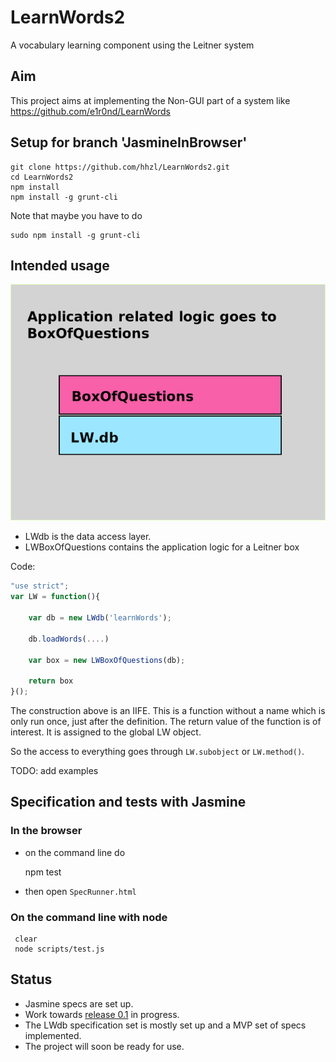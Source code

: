 # LearnWords2
A vocabulary learning component using the Leitner system

## Aim

This project aims at implementing the Non-GUI part of a system like 
https://github.com/e1r0nd/LearnWords

## Setup for branch 'JasmineInBrowser'

````	
git clone https://github.com/hhzl/LearnWords2.git
cd LearnWords2
npm install
npm install -g grunt-cli
````

Note that maybe you have to do

    sudo npm install -g grunt-cli


## Intended usage

![learnwords2-layers](docs/learnwords2-layers.png)

- LWdb is the data access layer.
- LWBoxOfQuestions contains the application logic for a Leitner box


Code:

````JavaScript
"use strict";
var LW = function(){

	var db = new LWdb('learnWords');

	db.loadWords(....)

	var box = new LWBoxOfQuestions(db);

	return box
}();
````


The construction above is an IIFE.
This is a function without a name which is only run once, just after the definition.
The return value of the function is of interest. It is assigned to the global LW object.

So the access to everything goes through ``LW.subobject``  or ``LW.method()``.



 
TODO: add examples



## Specification and tests with Jasmine

### In the browser

- on the command line do

     npm test

- then open ``SpecRunner.html``


### On the command line with node

     clear
     node scripts/test.js


## Status

* Jasmine specs are set up.
* Work towards [release 0.1](https://github.com/hhzl/LearnWords2/milestone/1) in progress. 
* The LWdb specification set is mostly set up and a MVP set of specs implemented. 
* The project will soon be ready for use.

